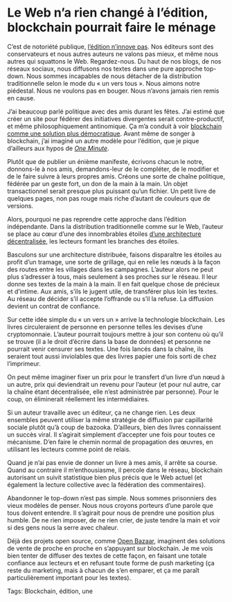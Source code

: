 # Le Web n’a rien changé à l’édition, blockchain pourrait faire le ménage

C’est de notoriété publique, [l’édition n’innove pas](http://the-digital-reader.com/2015/12/14/95091/?utm_content=buffer63743). Nos éditeurs sont des conservateurs et nous autres auteurs ne valons pas mieux, et même nous autres qui squattons le Web. Regardez-nous. Du haut de nos blogs, de nos réseaux sociaux, nous diffusons nos textes dans une pure approche top-down. Nous sommes incapables de nous détacher de la distribution traditionnelle selon le mode du « un vers tous ». Nous aimons notre piédestal. Nous ne voulons pas en bouger. Nous n’avons jamais rien remis en cause.<span id="more-43271"></span>

J’ai beaucoup parlé politique avec des amis durant les fêtes. J’ai estimé que créer un site pour fédérer des initiatives divergentes serait contre-productif, et même philosophiquement antinomique. Ça m’a conduit à voir [blockchain comme une solution plus démocratique](http://tcrouzet.com/2016/01/03/et-si-blockchain-revolutionnait-la-democratie/). Avant même de songer à blockchain, j’ai imaginé un autre modèle pour l’édition, que je pique d’ailleurs aux hypos de [*One Minute*](http://tcrouzet.com/une-minute/).

Plutôt que de publier un énième manifeste, écrivons chacun le notre, donnons-le à nos amis, demandons-leur de le compléter, de le modifier et de le faire suivre à leurs propres amis. Créons une sorte de chaîne politique, fédérée par un geste fort, un don de la main à la main. Un objet transactionnel serait presque plus puissant qu’un fichier. Un petit livre de quelques pages, non pas rouge mais riche d’autant de couleurs que de versions.

Alors, pourquoi ne pas reprendre cette approche dans l’édition indépendante. Dans la distribution traditionnelle comme sur le Web, l’auteur se place au cœur d’une des innombrables étoiles [d’une architecture décentralisée](http://tcrouzet.com/2016/01/04/les-maux-du-web-sont-dans-sa-topologie/), les lecteurs formant les branches des étoiles.

Basculons sur une architecture distribuée, faisons disparaître les étoiles au profit d’un tramage, une sorte de grillage, qui en relie les nœuds à la façon des routes entre les villages dans les campagnes. L’auteur alors ne peut plus s’adresser à tous, mais seulement à ses proches sur le réseau. Il leur donne ses textes de la main à la main. Il en fait quelque chose de précieux et d’intime. Aux amis, s’ils le jugent utile, de transférer plus loin les textes. Au réseau de décider s’il accepte l’offrande ou s’il la refuse. La diffusion devient un contrat de confiance.

Sur cette idée simple du « un vers un » arrive la technologie blockchain. Les livres circuleraient de personne en personne telles les devises d’une cryptomonnaie. L’auteur pourrait toujours mettre à jour son contenu où qu’il se trouve (il a le droit d’écrire dans la base de données) et personne ne pourrait venir censurer ses textes. Une fois lancés dans la chaîne, ils seraient tout aussi inviolables que des livres papier une fois sorti de chez l’imprimeur.

On peut même imaginer fixer un prix pour le transfert d’un livre d’un nœud à un autre, prix qui deviendrait un revenu pour l’auteur (et pour nul autre, car la chaîne étant décentralisée, elle n’est administrée par personne). Pour le coup, on éliminerait réellement les intermédiaires.

Si un auteur travaille avec un éditeur, ça ne change rien. Les deux ensembles peuvent utiliser la même stratégie de diffusion par capillarité sociale plutôt qu’à coup de bazooka. D’ailleurs, bien des livres connaissent un succès viral. Il s’agirait simplement d’accepter une fois pour toutes ce mécanisme. D’en faire le chemin normal de propagation des œuvres, en utilisant les lecteurs comme point de relais.

Quand je n’ai pas envie de donner un livre à mes amis, il arrête sa course. Quand au contraire il m’enthousiasme, il percole dans le réseau, blockchain autorisant un suivit statistique bien plus précis que le Web actuel (et également la lecture collective avec la fédération des commentaires).

Abandonner le top-down n’est pas simple. Nous sommes prisonniers des vieux modèles de penser. Nous nous croyons porteurs d’une parole que tous doivent entendre. Il s’agirait pour nous de prendre une position plus humble. De ne rien imposer, de ne rien crier, de juste tendre la main et voir si des gens nous la serre avec chaleur.

Déjà des projets open source, comme [Open Bazaar](https://openbazaar.org/), imaginent des solutions de vente de proche en proche en s’appuyant sur blockchain. Je me vois bien tenter de diffuser des textes de cette façon, en faisant une totale confiance aux lecteurs et en refusant toute forme de push marketing (ça reste du marketing, mais à chacun de s’en emparer, et ça me paraît particulièrement important pour les textes).

Tags: Blockchain, édition, une
